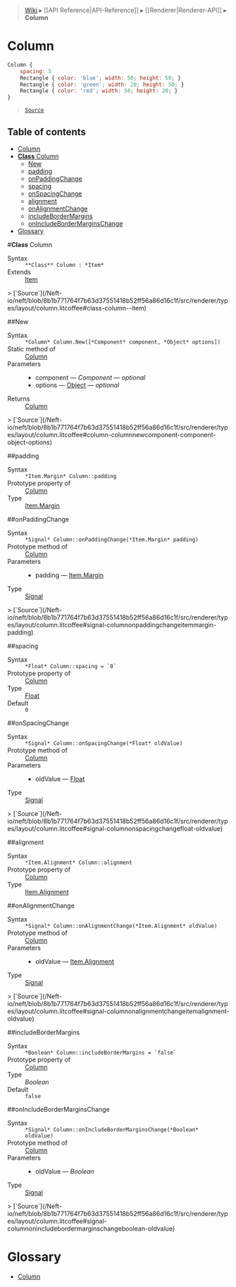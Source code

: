 > [Wiki](Home) ▸ [[API Reference|API-Reference]] ▸ [[Renderer|Renderer-API]] ▸ **Column**

# Column

```javascript
Column {
    spacing: 5
    Rectangle { color: 'blue'; width: 50; height: 50; }
    Rectangle { color: 'green'; width: 20; height: 50; }
    Rectangle { color: 'red'; width: 50; height: 20; }
}
```

> [`Source`](/Neft-io/neft/blob/8b1b771764f7b63d37551418b52ff56a86d16c1f/src/renderer/types/layout/column.litcoffee)

## Table of contents
* [Column](#column)
* [**Class** Column](#class-column)
  * [New](#new)
  * [padding](#padding)
  * [onPaddingChange](#onpaddingchange)
  * [spacing](#spacing)
  * [onSpacingChange](#onspacingchange)
  * [alignment](#alignment)
  * [onAlignmentChange](#onalignmentchange)
  * [includeBorderMargins](#includebordermargins)
  * [onIncludeBorderMarginsChange](#onincludebordermarginschange)
* [Glossary](#glossary)

#**Class** Column
<dl><dt>Syntax</dt><dd><code>&#x2A;&#x2A;Class&#x2A;&#x2A; Column : &#x2A;Item&#x2A;</code></dd><dt>Extends</dt><dd><a href="/Neft-io/neft/wiki/Renderer-Item-API#class-item">Item</a></dd></dl>
> [`Source`](/Neft-io/neft/blob/8b1b771764f7b63d37551418b52ff56a86d16c1f/src/renderer/types/layout/column.litcoffee#class-column--item)

##New
<dl><dt>Syntax</dt><dd><code>&#x2A;Column&#x2A; Column.New([&#x2A;Component&#x2A; component, &#x2A;Object&#x2A; options])</code></dd><dt>Static method of</dt><dd><a href="/Neft-io/neft/wiki/Renderer-Column-API#class-column">Column</a></dd><dt>Parameters</dt><dd><ul><li>component — <i>Component</i> — <i>optional</i></li><li>options — <a href="/Neft-io/neft/wiki/Utils-API#isobject">Object</a> — <i>optional</i></li></ul></dd><dt>Returns</dt><dd><a href="/Neft-io/neft/wiki/Renderer-Column-API#class-column">Column</a></dd></dl>
> [`Source`](/Neft-io/neft/blob/8b1b771764f7b63d37551418b52ff56a86d16c1f/src/renderer/types/layout/column.litcoffee#column-columnnewcomponent-component-object-options)

##padding
<dl><dt>Syntax</dt><dd><code>&#x2A;Item.Margin&#x2A; Column::padding</code></dd><dt>Prototype property of</dt><dd><a href="/Neft-io/neft/wiki/Renderer-Column-API#class-column">Column</a></dd><dt>Type</dt><dd><a href="/Neft-io/neft/wiki/Renderer-Item.Margin-API#class-margin">Item.Margin</a></dd></dl>
##onPaddingChange
<dl><dt>Syntax</dt><dd><code>&#x2A;Signal&#x2A; Column::onPaddingChange(&#x2A;Item.Margin&#x2A; padding)</code></dd><dt>Prototype method of</dt><dd><a href="/Neft-io/neft/wiki/Renderer-Column-API#class-column">Column</a></dd><dt>Parameters</dt><dd><ul><li>padding — <a href="/Neft-io/neft/wiki/Renderer-Item.Margin-API#class-margin">Item.Margin</a></li></ul></dd><dt>Type</dt><dd><a href="/Neft-io/neft/wiki/Signal-API#class-signal">Signal</a></dd></dl>
> [`Source`](/Neft-io/neft/blob/8b1b771764f7b63d37551418b52ff56a86d16c1f/src/renderer/types/layout/column.litcoffee#signal-columnonpaddingchangeitemmargin-padding)

##spacing
<dl><dt>Syntax</dt><dd><code>&#x2A;Float&#x2A; Column::spacing = `0`</code></dd><dt>Prototype property of</dt><dd><a href="/Neft-io/neft/wiki/Renderer-Column-API#class-column">Column</a></dd><dt>Type</dt><dd><a href="/Neft-io/neft/wiki/Utils-API#isfloat">Float</a></dd><dt>Default</dt><dd><code>0</code></dd></dl>
##onSpacingChange
<dl><dt>Syntax</dt><dd><code>&#x2A;Signal&#x2A; Column::onSpacingChange(&#x2A;Float&#x2A; oldValue)</code></dd><dt>Prototype method of</dt><dd><a href="/Neft-io/neft/wiki/Renderer-Column-API#class-column">Column</a></dd><dt>Parameters</dt><dd><ul><li>oldValue — <a href="/Neft-io/neft/wiki/Utils-API#isfloat">Float</a></li></ul></dd><dt>Type</dt><dd><a href="/Neft-io/neft/wiki/Signal-API#class-signal">Signal</a></dd></dl>
> [`Source`](/Neft-io/neft/blob/8b1b771764f7b63d37551418b52ff56a86d16c1f/src/renderer/types/layout/column.litcoffee#signal-columnonspacingchangefloat-oldvalue)

##alignment
<dl><dt>Syntax</dt><dd><code>&#x2A;Item.Alignment&#x2A; Column::alignment</code></dd><dt>Prototype property of</dt><dd><a href="/Neft-io/neft/wiki/Renderer-Column-API#class-column">Column</a></dd><dt>Type</dt><dd><a href="/Neft-io/neft/wiki/Renderer-Item.Alignment-API#class-alignment">Item.Alignment</a></dd></dl>
##onAlignmentChange
<dl><dt>Syntax</dt><dd><code>&#x2A;Signal&#x2A; Column::onAlignmentChange(&#x2A;Item.Alignment&#x2A; oldValue)</code></dd><dt>Prototype method of</dt><dd><a href="/Neft-io/neft/wiki/Renderer-Column-API#class-column">Column</a></dd><dt>Parameters</dt><dd><ul><li>oldValue — <a href="/Neft-io/neft/wiki/Renderer-Item.Alignment-API#class-alignment">Item.Alignment</a></li></ul></dd><dt>Type</dt><dd><a href="/Neft-io/neft/wiki/Signal-API#class-signal">Signal</a></dd></dl>
> [`Source`](/Neft-io/neft/blob/8b1b771764f7b63d37551418b52ff56a86d16c1f/src/renderer/types/layout/column.litcoffee#signal-columnonalignmentchangeitemalignment-oldvalue)

##includeBorderMargins
<dl><dt>Syntax</dt><dd><code>&#x2A;Boolean&#x2A; Column::includeBorderMargins = `false`</code></dd><dt>Prototype property of</dt><dd><a href="/Neft-io/neft/wiki/Renderer-Column-API#class-column">Column</a></dd><dt>Type</dt><dd><i>Boolean</i></dd><dt>Default</dt><dd><code>false</code></dd></dl>
##onIncludeBorderMarginsChange
<dl><dt>Syntax</dt><dd><code>&#x2A;Signal&#x2A; Column::onIncludeBorderMarginsChange(&#x2A;Boolean&#x2A; oldValue)</code></dd><dt>Prototype method of</dt><dd><a href="/Neft-io/neft/wiki/Renderer-Column-API#class-column">Column</a></dd><dt>Parameters</dt><dd><ul><li>oldValue — <i>Boolean</i></li></ul></dd><dt>Type</dt><dd><a href="/Neft-io/neft/wiki/Signal-API#class-signal">Signal</a></dd></dl>
> [`Source`](/Neft-io/neft/blob/8b1b771764f7b63d37551418b52ff56a86d16c1f/src/renderer/types/layout/column.litcoffee#signal-columnonincludebordermarginschangeboolean-oldvalue)

# Glossary

- [Column](#class-column)

